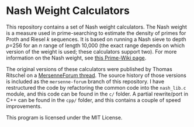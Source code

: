 # Nash Weight Calculators

This repository contains a set of Nash weight calculators. The Nash weight is a
measure used in prime-searching to estimate the density of primes for Proth and
Riesel *k* sequences. It is based on running a Nash sieve to depth *p*=256 for
an *n* range of length 10,000 (the exact range depends on which version of the
weight is used; these calculators support two). For more information on the Nash
weight, see [this Prime-Wiki page](https://www.rieselprime.de/ziki/Nash_weight).

The original versions of these calculators were published by Thomas Ritschel on
a [MersenneForum thread](https://www.mersenneforum.org/showthread.php?t=7213).
The source history of those versions is included as the `mersenne-forum` branch
of this repository. I have restructured the code by refactoring the common code
into the `nash_lib.c` module, and this code can be found in the `c/` folder. A
partial rewrite/port in C++ can be found in the `cpp/` folder, and this contains
a couple of speed improvements.

This program is licensed under the MIT License.
